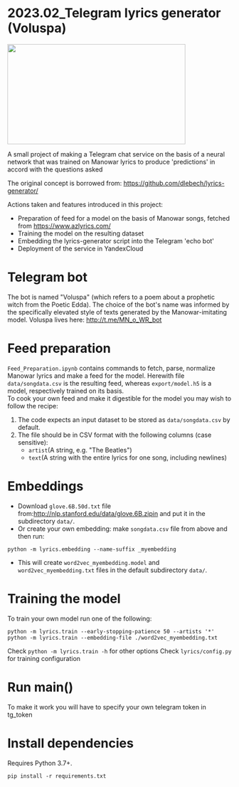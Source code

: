# 2023.02_Telegram lyrics generator (Voluspa)
<img src="https://user-images.githubusercontent.com/115424463/266305457-0d3d78cc-6fda-4816-b645-8ae4e46da1f2.jpeg" width="400" height="225">

A small project of making a Telegram chat service on the basis of a neural network 
that was trained on Manowar lyrics to produce 'predictions' in accord with the questions asked

The original concept is borrowed from: https://github.com/dlebech/lyrics-generator/

Actions taken and features introduced in this project:
 - Preparation of feed for a model on the basis of Manowar songs, fetched from https://www.azlyrics.com/
 - Training the model on the resulting dataset
 - Embedding the lyrics-generator script into the Telegram 'echo bot'
 - Deployment of the service in YandexCloud

# Telegram bot
The bot is named "Voluspa" (which refers to a poem about a prophetic witch from the Poetic Edda).
The choice of the bot's name was informed by the specifically elevated style of texts generated by the Manowar-imitating model.
Voluspa lives here: http://t.me/MN_o_WR_bot

# Feed preparation
`Feed_Preparation.ipynb` contains commands to fetch, parse, normalize Manowar lyrics and make a feed for the model. 
Herewith file `data/songdata.csv` is the resulting feed, whereas `export/model.h5` is a model, respectively trained on its basis.     
To cook your own feed and make it digestible for the model you may wish to follow the recipe:
  1. The code expects an input dataset to be stored as `data/songdata.csv` by default. 
  2. The file should be in CSV format with the following columns (case sensitive):
     - `artist`(A string, e.g. "The Beatles")
     - `text`(A string with the entire lyrics for one song, including newlines)

# Embeddings
- Download `glove.6B.50d.txt` file from:http://nlp.stanford.edu/data/glove.6B.zipin and put it in the subdirectory `data/`.
- Or create your own embedding: make `songdata.csv` file from above and then run:
```shell
python -m lyrics.embedding --name-suffix _myembedding
```
- This will create `word2vec_myembedding.model` and `word2vec_myembedding.txt` files in the default subdirectory `data/`.

# Training the model
To train your own model run one of the following:
```shell
python -m lyrics.train --early-stopping-patience 50 --artists '*'
python -m lyrics.train --embedding-file ./word2vec_myembedding.txt
```
Check `python -m lyrics.train -h` for other options
Check `lyrics/config.py` for training configuration 

# Run main()
To make it work you will have to specify your own telegram token in tg_token

# Install dependencies
Requires Python 3.7+.
```shell
pip install -r requirements.txt
```
